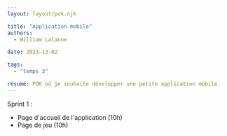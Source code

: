```yaml
---
layout: layout/pok.njk

title: "Application mobile"
authors:
  - William Lalanne

date: 2023-13-02

tags: 
  - "temps 3"

résumé: POK où je souhaite développer une petite application mobile.
---
```


Sprint 1 : 
- Page d'accueil de l'application (10h)
- Page de jeu (10h)
